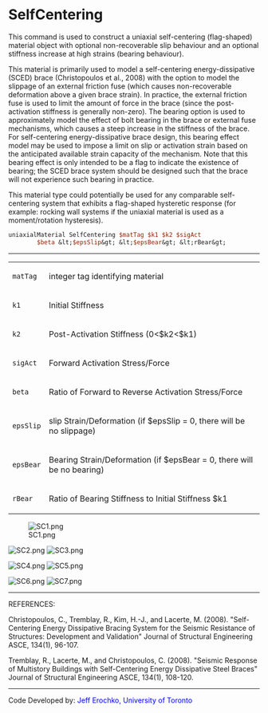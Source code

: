 # SelfCentering

<p>This command is used to construct a uniaxial self-centering
(flag-shaped) material object with optional non-recoverable slip
behaviour and an optional stiffness increase at high strains (bearing
behaviour).</p>
<p>This material is primarily used to model a self-centering
energy-dissipative (SCED) brace (Christopoulos et al., 2008) with the
option to model the slippage of an external friction fuse (which causes
non-recoverable deformation above a given brace strain). In practice,
the external friction fuse is used to limit the amount of force in the
brace (since the post-activation stiffness is generally non-zero). The
bearing option is used to approximately model the effect of bolt bearing
in the brace or external fuse mechanisms, which causes a steep increase
in the stiffness of the brace. For self-centering energy-dissipative
brace design, this bearing effect model may be used to impose a limit on
slip or activation strain based on the anticipated available strain
capacity of the mechanism. Note that this bearing effect is only
intended to be a flag to indicate the existence of bearing; the SCED
brace system should be designed such that the brace will not experience
such bearing in practice.</p>
<p>This material type could potentially be used for any comparable
self-centering system that exhibits a flag-shaped hysteretic response
(for example: rocking wall systems if the uniaxial material is used as a
moment/rotation hysteresis).</p>

```tcl
uniaxialMaterial SelfCentering $matTag $k1 $k2 $sigAct
        $beta &lt;$epsSlip&gt; &lt;$epsBear&gt; &lt;rBear&gt;
```
<hr />
<table>
<tbody>
<tr class="odd">
<td><code class="parameter-table-variable">matTag</code></td>
<td><p>integer tag identifying material</p></td>
</tr>
<tr class="even">
<td><p><code class="parameter-table-variable">k1</code></p></td>
<td><p>Initial Stiffness</p></td>
</tr>
<tr class="odd">
<td><p><code class="parameter-table-variable">k2</code></p></td>
<td><p>Post-Activation Stiffness (0&lt;$k2&lt;$k1)</p></td>
</tr>
<tr class="even">
<td><code class="parameter-table-variable">sigAct</code></td>
<td><p>Forward Activation Stress/Force</p></td>
</tr>
<tr class="odd">
<td><code class="parameter-table-variable">beta</code></td>
<td><p>Ratio of Forward to Reverse Activation Stress/Force</p></td>
</tr>
<tr class="even">
<td><code class="parameter-table-variable">epsSlip</code></td>
<td><p>slip Strain/Deformation (if $epsSlip = 0, there will be no
slippage)</p></td>
</tr>
<tr class="odd">
<td><code class="parameter-table-variable">epsBear</code></td>
<td><p>Bearing Strain/Deformation (if $epsBear = 0, there will be no
bearing)</p></td>
</tr>
<tr class="even">
<td><code class="parameter-table-variable">rBear</code></td>
<td><p>Ratio of Bearing Stiffness to Initial Stiffness $k1</p></td>
</tr>
</tbody>
</table>
<figure>
<img src="/OpenSeesRT/contrib/static/SC1.png" title="SC1.png" alt="SC1.png" />
<figcaption aria-hidden="true">SC1.png</figcaption>
</figure>
<p><img src="/OpenSeesRT/contrib/static/SC2.png" title="SC2.png" alt="SC2.png" /> <img
src="/OpenSeesRT/contrib/static/SC3.png" title="SC3.png" alt="SC3.png" /></p>
<p><img src="/OpenSeesRT/contrib/static/SC4.png" title="SC4.png" alt="SC4.png" /> <img
src="/OpenSeesRT/contrib/static/SC5.png" title="SC5.png" alt="SC5.png" /></p>
<p><img src="/OpenSeesRT/contrib/static/SC6.png" title="SC6.png" alt="SC6.png" /> <img
src="/OpenSeesRT/contrib/static/SC7.png" title="SC7.png" alt="SC7.png" /></p>
<hr />
<p>REFERENCES:</p>
<p>Christopoulos, C., Tremblay, R., Kim, H.-J., and Lacerte, M. (2008).
"Self-Centering Energy Dissipative Bracing System for the Seismic
Resistance of Structures: Development and Validation" Journal of
Structural Engineering ASCE, 134(1), 96-107.</p>
<p>Tremblay, R., Lacerte, M., and Christopoulos, C. (2008). "Seismic
Response of Multistory Buildings with Self-Centering Energy Dissipative
Steel Braces" Journal of Structural Engineering ASCE, 134(1),
108-120.</p>
<hr />
<p>Code Developed by: <span style="color:blue"> Jeff Erochko,
University of Toronto</span></p>

